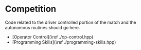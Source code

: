 # Competition

Code related to the driver controlled portion of the match and the autonomous routines should go here.

 - [Operator Control](\ref ./op-control.hpp)
 - [Programming Skills](\ref ./programming-skills.hpp)
